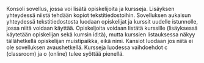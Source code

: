 Konsoli sovellus, jossa voi lisätä opiskelijoita ja kursseja. 
Lisäyksen yhteydessä niistä tehdään kopiot tekstitiedostoihin.
Sovelluksen aukaisun yhteydessä tekstitiedostosta luodaan opiskelijat ja kurssit uudelle istunnolle, jossa niitä voidaan käyttää. Opiskeljoita voidaan listätä kurssille (lisäyksessä käytetään opiskelijan sekä kurrsin id:tä), mutta kurssien listauksessa näkyy tällähetkellä opiskelijan muistipaikka, eikä nimi.
Kansiot luodaan jos niitä ei ole sovelluksen avaushetkellä.
Kursseja luodessa vaihdoehdot c (classroom) ja o (online) tulee syöttää pienellä.